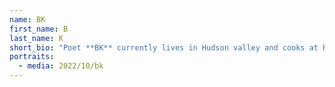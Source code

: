```yaml
---
name: BK
first_name: B
last_name: K
short_bio: "Poet **BK** currently lives in Hudson valley and cooks at Rosey's.  "
portraits:
  - media: 2022/10/bk
---
```

